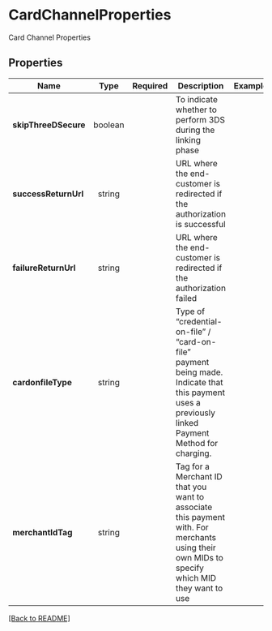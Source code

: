 # CardChannelProperties

Card Channel Properties

## Properties

| Name | Type | Required | Description | Examples |
|------------|:-------------:|:-------------:|-------------|:-------------:|
| **skipThreeDSecure** | boolean |  | To indicate whether to perform 3DS during the linking phase | | |
**successReturnUrl** | string |  | URL where the end-customer is redirected if the authorization is successful | | |
**failureReturnUrl** | string |  | URL where the end-customer is redirected if the authorization failed | | |
**cardonfileType** | string |  | Type of “credential-on-file” / “card-on-file” payment being made. Indicate that this payment uses a previously linked Payment Method for charging. | | |
**merchantIdTag** | string |  | Tag for a Merchant ID that you want to associate this payment with. For merchants using their own MIDs to specify which MID they want to use | | |



[[Back to README]](../../README.md)
